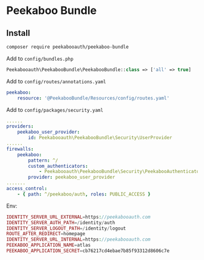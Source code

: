 Peekaboo Bundle
===================

## Install

```bash
composer require peekabooauth/peekaboo-bundle
```

Add to `config/bundles.php`

```php
Peekabooauth\PeekabooBundle\PeekabooBundle::class => ['all' => true]
```

Add to `config/routes/annotations.yaml`

```yaml
peekaboo:
    resource: '@PeekabooBundle/Resources/config/routes.yaml'
```

Add to `config/packages/security.yaml`

```yaml
......
providers:
    peekaboo_user_provider:
        id: Peekabooauth\PeekabooBundle\Security\UserProvider
......
firewalls:
    peekaboo:
        pattern: ^/
        custom_authenticators:
            - Peekabooauth\PeekabooBundle\Security\PeekabooAuthenticator
        provider: peekaboo_user_provider
.......
access_control:
    - { path: ^/peekaboo/auth, roles: PUBLIC_ACCESS }
```

Env:
```php
IDENTITY_SERVER_URL_EXTERNAL=https://peekabooauth.com
IDENTITY_SERVER_AUTH_PATH=/identity/auth
IDENTITY_SERVER_LOGOUT_PATH=/identity/logout
ROUTE_AFTER_REDIRECT=homepage
IDENTITY_SERVER_URL_INTERNAL=https://peekabooauth.com
PEEKABOO_APPLICATION_NAME=atlas
PEEKABOO_APPLICATION_SECRET=cb76217cd4ebae7b85f93312d8606c7e
```
